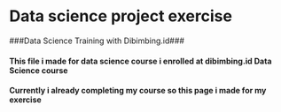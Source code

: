 # Data science project exercise #
###Data Science Training with Dibimbing.id###

#### This file i made for data science course i enrolled at dibimbing.id Data Science course ####
#### Currently i already completing my course so this page i made for my exercise ###
 
